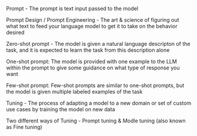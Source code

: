 Prompt - The prompt is text input passed to the model 

Prompt Design / Prompt Engineering - The art & science of figuring out what text to feed your language model to get it to take on the behavior desired 

Zero-shot prompt - The model is given a natural language descripton of the task, and it is expected to learn the task from this description alone

One-shot prompt: The model is provided with one example to the LLM within the prompt to give some guidance on what type of response you want 

Few-shot prompt: Few-shot prompts are similar to one-shot prompts, but the model is given multiple labeled examples of the task

Tuning - The process of adapting a model to a new domain or set of custom use cases by training the model on new data 

Two different ways of Tuning - Prompt tuning  & Modle tuning (also known as Fine tuning) 

